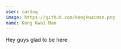```yaml
---
user: cardog
image: https://github.com/kongkwaiman.png
name: Kong Kwai Man
---
```

Hey guys glad to be here
